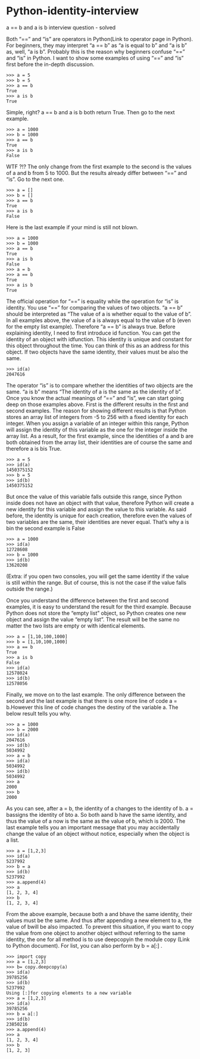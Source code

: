 # Python-identity-interview
a == b and a is b interview question - solved

Both “==” and “is” are operators in Python(Link to operator page in Python). For beginners, they may interpret “a == b” as “a is equal to b” and “a is b” as, well, “a is b”. Probably this is the reason why beginners confuse “==” and “is” in Python.
I want to show some examples of using “==” and “is” first before the in-depth discussion.
```
>>> a = 5
>>> b = 5
>>> a == b
True
>>> a is b
True
```
Simple, right? a == b and a is b both return True. Then go to the next example.
```
>>> a = 1000
>>> b = 1000
>>> a == b
True
>>> a is b
False
```
WTF ?!? The only change from the first example to the second is the values of a and b from 5 to 1000. But the results already differ between “==” and “is”. Go to the next one.
```
>>> a = []
>>> b = []
>>> a == b
True
>>> a is b
False
```
Here is the last example if your mind is still not blown.
```
>>> a = 1000
>>> b = 1000
>>> a == b
True
>>> a is b
False
>>> a = b 
>>> a == b
True
>>> a is b
True
```
The official operation for “==” is equality while the operation for “is” is identity. You use “==” for comparing the values of two objects. “a == b” should be interpreted as “The value of a is whether equal to the value of b”. In all examples above, the value of a is always equal to the value of b (even for the empty list example). Therefore “a == b” is always true.
Before explaining identity, I need to first introduce id function. You can get the identity of an object with idfunction. This identity is unique and constant for this object throughout the time. You can think of this as an address for this object. If two objects have the same identity, their values must be also the same.
```
>>> id(a)
2047616
```
The operator “is” is to compare whether the identities of two objects are the same. “a is b” means “The identity of a is the same as the identity of b”.
Once you know the actual meanings of “==” and “is”, we can start going deep on those examples above.
First is the different results in the first and second examples. The reason for showing different results is that Python stores an array list of integers from -5 to 256 with a fixed identity for each integer. When you assign a variable of an integer within this range, Python will assign the identity of this variable as the one for the integer inside the array list. As a result, for the first example, since the identities of a and b are both obtained from the array list, their identities are of course the same and therefore a is bis True.
```
>>> a = 5
>>> id(a)
1450375152
>>> b = 5
>>> id(b)
1450375152
```
But once the value of this variable falls outside this range, since Python inside does not have an object with that value, therefore Python will create a new identity for this variable and assign the value to this variable. As said before, the identity is unique for each creation, therefore even the values of two variables are the same, their identities are never equal. That’s why a is bin the second example is False
```
>>> a = 1000
>>> id(a)
12728608
>>> b = 1000
>>> id(b)
13620208
```
(Extra: if you open two consoles, you will get the same identity if the value is still within the range. But of course, this is not the case if the value falls outside the range.)

Once you understand the difference between the first and second examples, it is easy to understand the result for the third example. Because Python does not store the “empty list” object, so Python creates one new object and assign the value “empty list”. The result will be the same no matter the two lists are empty or with identical elements.
```
>>> a = [1,10,100,1000]
>>> b = [1,10,100,1000]
>>> a == b 
True
>>> a is b
False
>>> id(a)
12578024
>>> id(b)
12578056
```
Finally, we move on to the last example. The only difference between the second and the last example is that there is one more line of code a = b.However this line of code changes the destiny of the variable a. The below result tells you why.
```
>>> a = 1000
>>> b = 2000
>>> id(a)
2047616
>>> id(b)
5034992
>>> a = b
>>> id(a)
5034992
>>> id(b)
5034992
>>> a
2000
>>> b
2000
```
As you can see, after a = b, the identity of a changes to the identity of b. a = bassigns the identity of bto a. So both aand b have the same identity, and thus the value of a now is the same as the value of b, which is 2000.
The last example tells you an important message that you may accidentally change the value of an object without notice, especially when the object is a list.
```
>>> a = [1,2,3]
>>> id(a)
5237992
>>> b = a
>>> id(b)
5237992
>>> a.append(4)
>>> a
[1, 2, 3, 4]
>>> b
[1, 2, 3, 4]
```
From the above example, because both a and bhave the same identity, their values must be the same. And thus after appending a new element to a, the value of bwill be also impacted. To prevent this situation, if you want to copy the value from one object to another object without referring to the same identity, the one for all method is to use deepcopyin the module copy (Link to Python document). For list, you can also perform by b = a[:] .
```
>>> import copy
>>> a = [1,2,3]
>>> b= copy.deepcopy(a)
>>> id(a)
39785256
>>> id(b)
5237992
Using [:]for copying elements to a new variable
>>> a = [1,2,3]
>>> id(a)
39785256
>>> b = a[:]
>>> id(b)
23850216
>>> a.append(4)
>>> a
[1, 2, 3, 4]
>>> b
[1, 2, 3]
```
